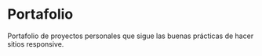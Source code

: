 # Portafolio
Portafolio de proyectos personales que sigue las buenas prácticas de hacer sitios responsive. 
